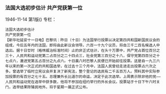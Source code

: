 ### 法国大选初步估计  共产党获第一位

1946-11-14
第1版()
专栏：

    法国大选初步估计
    共产党获第一位
    【新华社延安十一日电】巴黎讯：昨日（十日）为法国举行投票以决定第四共和国新国民议会的组成，今后五年内的法国，即将由此新议会领导。六百一十九个议员，将自三千二百名候选人中选出。据十日廿时（格林威治标准时间）止的非正式估计，在头十万票中，共产党占首位百分之三十，人民共和运动党第二占百分之二十四点三，社会党第三百分之十八，保守党第四百分之十七点六，激进党第五占百分之九点六。十日晨八时巴黎人民便已开始前往投票。这是自一九三六年以来的第一次正式的共和国选举，在过去十三个月中，法国人民曾经走进走出投票占六次之多。曾选举了临时立宪议会并复决了新宪法，整个登记的选民有二千五百万人。预料其中实际参加投票的有百分之七十五。总理兼外长比道尔的命运，决定于此次选举。上周表示除非他的党——人民共和运动党在选举中获多数，他将不参加在纽约举行的外长会议。投票站于十日下午六时关门，选举结果除殖民地外，将于星期一晨正式公布。
